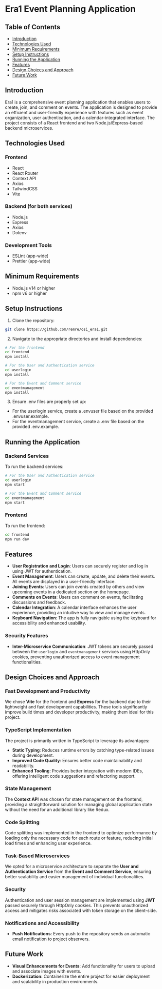 # Era1 Event Planning Application

## Table of Contents

- [Introduction](#introduction)
- [Technologies Used](#technologies-used)
- [Minimum Requirements](#minimum-requirements)
- [Setup Instructions](#setup-instructions)
- [Running the Application](#running-the-application)
- [Features](#features)
- [Design Choices and Approach](#design-choices-and-approach)
- [Future Work](#future-work)

## Introduction

Era1 is a comprehensive event planning application that enables users to create, join, and comment on events. The application is designed to provide an efficient and user-friendly experience with features such as event organization, user authentication, and a calendar-integrated interface. The project consists of a React frontend and two Node.js/Express-based backend microservices.

## Technologies Used

### Frontend

- React
- React Router
- Context API
- Axios
- TailwindCSS
- Vite

### Backend (for both services)

- Node.js
- Express
- Axios
- Dotenv

### Development Tools

- ESLint (app-wide)
- Prettier (app-wide)

## Minimum Requirements

- Node.js v14 or higher
- npm v6 or higher

## Setup Instructions

1. Clone the repository:

```bash
git clone https://github.com/remre/osi_era1.git
```

2. Navigate to the appropriate directories and install dependencies:

```bash
# For the frontend
cd frontend
npm install

# For the User and Authentication service
cd userlogin
npm install

# For the Event and Comment service
cd eventmanagement
npm install
```

3. Ensure .env files are properly set up:

- For the userlogin service, create a .envuser file based on the provided .envuser.example.
- For the eventmanagement service, create a .env file based on the provided .env.example.

## Running the Application

### Backend Services

To run the backend services:

```bash
# For the User and Authentication service
cd userlogin
npm start

# For the Event and Comment service
cd eventmanagement
npm start
```

### Frontend

To run the frontend:

```bash
cd frontend
npm run dev
```

## Features

- **User Registration and Login**: Users can securely register and log in using JWT for authentication.
- **Event Management**: Users can create, update, and delete their events. All events are displayed in a user-friendly interface.
- **Joining Events**: Users can join events created by others and view upcoming events in a dedicated section on the homepage.
- **Comments on Events**: Users can comment on events, facilitating discussions and feedback.
- **Calendar Integration**: A calendar interface enhances the user experience, providing an intuitive way to view and manage events.
- **Keyboard Navigation**: The app is fully navigable using the keyboard for accessibility and enhanced usability.

### Security Features

- **Inter-Microservice Communication**: JWT tokens are securely passed between the `userlogin` and `eventmanagement` services using HttpOnly cookies, preventing unauthorized access to event management functionalities.

## Design Choices and Approach

### Fast Development and Productivity

We chose **Vite** for the frontend and **Express** for the backend due to their lightweight and fast development capabilities. These tools significantly improve build times and developer productivity, making them ideal for this project.

### TypeScript Implementation

The project is primarily written in TypeScript to leverage its advantages:

- **Static Typing**: Reduces runtime errors by catching type-related issues during development.
- **Improved Code Quality**: Ensures better code maintainability and readability.
- **Enhanced Tooling**: Provides better integration with modern IDEs, offering intelligent code suggestions and refactoring support.

### State Management

The **Context API** was chosen for state management on the frontend, providing a straightforward solution for managing global application state without the need for an additional library like Redux.

### Code Splitting

Code splitting was implemented in the frontend to optimize performance by loading only the necessary code for each route or feature, reducing initial load times and enhancing user experience.

### Task-Based Microservices

We opted for a microservice architecture to separate the **User and Authentication Service** from the **Event and Comment Service**, ensuring better scalability and easier management of individual functionalities.

### Security

Authentication and user session management are implemented using **JWT** passed securely through HttpOnly cookies. This prevents unauthorized access and mitigates risks associated with token storage on the client-side.

### Notifications and Accessibility

- **Push Notifications**: Every push to the repository sends an automatic email notification to project observers.

## Future Work

- **Visual Enhancements for Events**: Add functionality for users to upload and associate images with events.
- **Dockerization**: Containerize the entire project for easier deployment and scalability in production environments.

